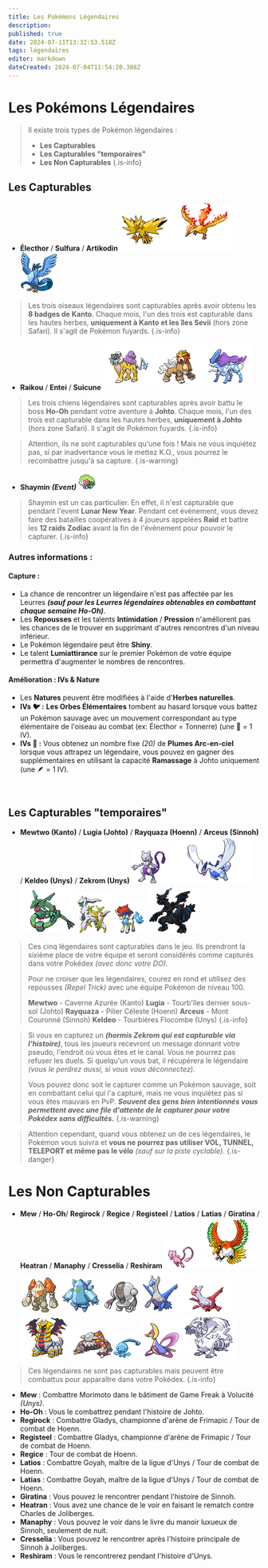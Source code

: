 ```yaml
---
title: Les Pokémons Légendaires
description: 
published: true
date: 2024-07-11T13:32:53.518Z
tags: légendaires
editor: markdown
dateCreated: 2024-07-04T11:54:20.388Z
---
```


# Les Pokémons Légendaires

> Il existe trois types de Pokémon légendaires :
>  * **Les Capturables**
>  * **Les Capturables "temporaires"**
>  * **Les Non Capturables**
{.is-info}

## Les Capturables
* **Électhor** / **Sulfura** / **Artikodin**
![electhor.png](/images/tutoriels/electhor.png) ![sulfura.png](/images/tutoriels/sulfura.png) ![artikodin.png](/images/tutoriels/artikodin.png)

> Les trois oiseaux légendaires sont capturables après avoir obtenu les **8 badges de Kanto**. Chaque mois, l'un des trois est capturable dans les hautes herbes, **uniquement à Kanto et les îles Sevii** (hors zone Safari). Il s'agit de Pokémon fuyards.
{.is-info}

* **Raikou** / **Entei** / **Suicune**
![raikou.png](/images/tutoriels/raikou.png) ![entei.png](/images/tutoriels/entei.png) ![suicune.png](/images/tutoriels/suicune.png)

> Les trois chiens légendaires sont capturables après avoir battu le boss **Ho-Oh** pendant votre aventure à **Johto**. Chaque mois, l'un des trois est capturable dans les hautes herbes, **uniquement à Johto** (hors zone Safari). Il s'agit de Pokémon fuyards.
{.is-info}

> Attention, ils ne sont capturables qu'une fois ! Mais ne vous inquiétez pas, si par inadvertance vous le mettez K.O., vous pourrez le recombattre jusqu'à sa capture.
{.is-warning}

* **Shaymin** ***(Event)***
![shaymin.gif](/images/tutoriels/shaymin.gif)

> Shaymin est un cas particulier. En effet, il n'est capturable que pendant l'event **Lunar New Year**. Pendant cet événement, vous devez faire des batailles coopératives à 4 joueurs appelées **Raid** et battre les **12 raids Zodiac** avant la fin de l'événement pour pouvoir le capturer.
{.is-info}

### Autres informations :

#### Capture :
* La chance de rencontrer un légendaire n'est pas affectée par les Leurres ***(sauf pour les Leurres légendaires obtenables en combattant chaque semaine Ho-Oh)***.
* Les **Repousses** et les talents **Intimidation** / **Pression** n'améliorent pas les chances de le trouver en supprimant d'autres rencontres d'un niveau inférieur.
* Le Pokémon légendaire peut être **Shiny**.
* Le talent **Lumiattirance** sur le premier Pokémon de votre équipe permettra d'augmenter le nombres de rencontres.

#### Amélioration : IVs & Nature
* Les **Natures** peuvent être modifiées à l'aide d'**Herbes naturelles**.
* **IVs 🐦 :** **Les Orbes Élémentaires** tombent au hasard lorsque vous battez un Pokémon sauvage avec un mouvement correspondant au type élémentaire de l'oiseau au combat (ex: Électhor = Tonnerre) (une 🔵 = 1 IV).
* **IVs 🐶 :** Vous obtenez un nombre fixe *(20)* de **Plumes Arc-en-ciel** lorsque vous attrapez un légendaire, vous pouvez en gagner des supplémentaires en utilisant la capacité **Ramassage** à Johto uniquement (une 🪶 = 1 IV).

&nbsp;

## Les Capturables "temporaires"
* **Mewtwo (Kanto)** / **Lugia (Johto)** / **Rayquaza (Hoenn)** / **Arceus (Sinnoh)** / **Keldeo (Unys)** / **Zekrom (Unys)**
![mewtwo.gif](/images/tutoriels/mewtwo.gif)![lugia.gif](/images/tutoriels/lugia.gif)![rayquaza.gif](/images/tutoriels/rayquaza.gif) ![arceus.gif](/images/tutoriels/arceus.gif) ![keldeo.gif](/images/tutoriels/keldeo.gif) ![zekrom.gif](/images/tutoriels/zekrom.gif)

> Ces cinq légendaires sont capturables dans le jeu. Ils prendront la sixième place de votre équipe et seront considérés comme capturés dans votre Pokédex *(avec donc votre DO)*.
> 
> Pour ne croiser que les légendaires, courez en rond et utilisez des repousses *(Repel Trick)* avec une équipe Pokémon de niveau 100.
> 
>  **Mewtwo** - Caverne Azurée (Kanto)
>  **Lugia** - Tourb'îles dernier sous-sol (Johto) 
>  **Rayquaza** - Pilier Céleste (Hoenn)
>  **Arceus** - Mont Couronné (Sinnoh)
>  **Keldeo** - Tourbières Flocombe (Unys)
{.is-info}






> Si vous en capturez un ***(hormis Zekrom qui est capturable via l'histoire)***, tous les joueurs recevront un message donnant votre pseudo, l'endroit où vous êtes et le canal. Vous ne pourrez pas refuser les duels. Si quelqu'un vous bat, il récupérera le légendaire *(vous le perdrez aussi, si vous vous déconnectez)*.
> 
> Vous pouvez donc soit le capturer comme un Pokémon sauvage, soit en combattant celui qui l'a capturé, mais ne vous inquiétez pas si vous êtes mauvais en PvP. ***Souvent des gens bien intentionnés vous permettent avec une file d'attente de le capturer pour votre Pokédex sans difficultés.***
{.is-warning}

> Attention cependant, quand vous obtenez un de ces légendaires, le Pokémon vous suivra et **vous ne pourrez pas utiliser VOL, TUNNEL, TELEPORT et même pas le vélo** *(sauf sur la piste cyclable)*.
{.is-danger}

# Les Non Capturables
* **Mew** / **Ho-Oh**/ **Regirock** / **Regice** / **Registeel** / **Latios** / **Latias** / **Giratina** / **Heatran** / **Manaphy** / **Cresselia** / **Reshiram**
![mew.gif](/images/tutoriels/mew.gif)![ho-oh.gif](/images/tutoriels/ho-oh.gif)![regirock.gif](/images/tutoriels/regirock.gif)![regice.gif](/images/tutoriels/regice.gif)![registeel.gif](/images/tutoriels/registeel.gif)![latios.gif](/images/tutoriels/latios.gif)![latias.gif](/images/tutoriels/latias.gif)
![giratina.gif](/images/tutoriels/giratina.gif)![heatran.gif](/images/tutoriels/heatran.gif)![manaphy.gif](/images/tutoriels/manaphy.gif)![cresselia.gif](/images/tutoriels/cresselia.gif)![reshiram.gif](/images/tutoriels/reshiram.gif)

> Ces légendaires ne sont pas capturables mais peuvent être combattus pour apparaître dans votre Pokédex.
{.is-info}

* **Mew** : Combattre Morimoto dans le bâtiment de Game Freak à Volucité *(Unys)*.
* **Ho-Oh** : Vous le combattrez pendant l'histoire de Johto.
* **Regirock** : Combattre Gladys, championne d'arène de Frimapic / Tour de combat de Hoenn.
* **Registeel** : Combattre Gladys, championne d'arène de Frimapic / Tour de combat de Hoenn.
* **Regice** : Tour de combat de Hoenn.
* **Latios** : Combattre Goyah, maître de la ligue d'Unys / Tour de combat de Hoenn.
* **Latias** : Combattre Goyah, maître de la ligue d'Unys / Tour de combat de Hoenn.
* **Giratina** : Vous pouvez le rencontrer pendant l'histoire de Sinnoh.
* **Heatran** : Vous avez une chance de le voir en faisant le rematch contre Charles de Joliberges.
* **Manaphy** : Vous pouvez le voir dans le livre du manoir luxueux de Sinnoh, seulement de nuit.
* **Cresselia** : Vous pouvez le rencontrer après l'histoire principale de Sinnoh à Joliberges.
* **Reshiram** : Vous le rencontrerez pendant l'histoire d'Unys.

